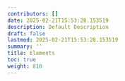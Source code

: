 ```yaml
---
contributors: []
date: 2025-02-21T15:53:28.153519
description: Default Description
draft: false
lastmod: 2025-02-21T15:53:28.153519
summary: ''
title: Elements
toc: true
weight: 810
---
```



